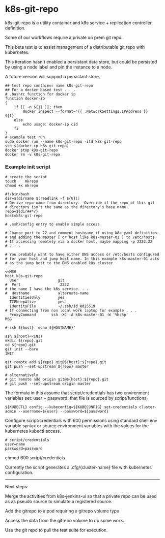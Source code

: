 # k8s-git-repo

k8s-git-repo is a utility container and k8s service + replication
controller definition.

Some of our workflows require a private on prem git repo.

This beta test is to assist management of a distributable git repo
with kubernetes.

This iteration hasn't enabled a persistant data store, but could be
persisted by using a node label and pin the instance to a node.

A future version will support a persistant store.

```
## test repo container name k8s-git-repo
## For a docker based test . . .
# .bashrc function for docker ip
function docker-ip
{
    if [[ -n ${1} ]]; then
        docker inspect --format='{{ .NetworkSettings.IPAddress }}' ${1}
    else
        echo usage: docker-ip cid
    fi
}
# example test run
sudo docker run --name k8s-git-repo -itd k8s-git-repo
ssh $(docker-ip k8s-git-repo)
docker stop k8s-git-repo
docker rm -v k8s-git-repo
```

### Example init script


```
# create the script 
touch    mkrepo
chmod +x mkrepo
```

```
#!/bin/bash
dir=$(dirname $(readlink -f ${0}))
# Derive repo name from directory.  Override if the repo of this git
# directory isn't the same as the directory's base name.
repo=${dir##*/}
host=k8s-git-repo

# .ssh/config entry to enable simple access

# Change port to 22 and comment hostname if using k8s yaml definition.
# and adding the master [ or host like k8s-master-01 ] to /etc/hosts
# If accessing remotely via a docker host, maybe mapping -p 2222:22
# . . .

# You probably want to have either DNS access or /etc/hosts configured
# for your host and jump host name. In this example k8s-master-01 acts
# as the jump host to the DNS enabled k8s cluster

<<MSG
host k8s-git-repo
  User                  git
#  Port                  2222
# the name I have the k8s service. . .
#  Hostname             alternate-name
  IdentitiesOnly        yes
  TCPKeepAlive          yes
  IdentityFile          ~/.ssh/id_ed25519
# If connecting from non local work laptop for example . . .
  ProxyCommand       ssh -XC -A k8s-master-01 -W '%h:%p'
MSG

# ssh ${host} 'echo ${HOSTNAME}'

ssh ${host}<<INIT
mkdir ${repo}.git
cd ${repo}.git
git init --bare
INIT

git remote add ${repo} git@${host}:${repo}.git
git push --set-upstream ${repo} master

# alternatively 
# git remote add origin git@${host}:${repo}.git
# git push --set-upstream origin master
```

The formula in this assume that script/credentials has two environment
variables set: user + password. that file is sourced by script/functions

    ${KUBECTL} config --kubeconfig=${KUBECONFIG} set-credentials cluster-admin --username=${user} --password=${password}

Configure script/credentials with 600 permissions using standard shell
env variable syntax or source environment variables with the values
for the kubernetes kubectl access.

```
# script/credentials
user=name
password=password
```

chmod 600 script/credentials

Currently the script generates a .cfg/{cluster-name} file with
kubernetes configuration.

---

Next steps:

Merge the activities from k8s-jenkins-ui so that a private repo can be
used as as pseudo source to simulate a registered source.

Add the gitrepo to a pod requiring a gitrepo volume type

Access the data from the gitrepo volume to do some work.

Use the git repo to pull the test suite for execution.
